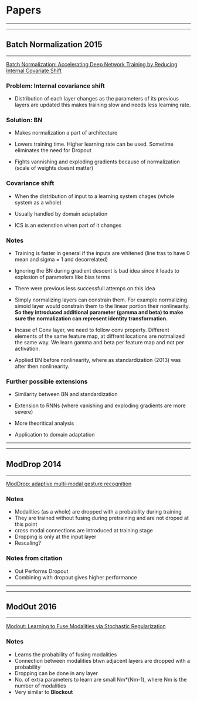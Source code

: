 # Papers 
----
-----

## Batch Normalization 2015
------------
  [Batch Normalization: Accelerating Deep Network Training by Reducing Internal Covariate Shift](https://github.com/saiprabhakar/Papers/blob/master/files/1502.03167v3.pdf)

### Problem: Internal covariance shift

* Distribution of each layer changes as the parameters of its previous layers are updated this makes training slow and needs less learning rate.

### Solution: BN

* Makes normalization a part of architecture

* Lowers training time. Higher learning rate can be used. Sometime eliminates the need for Dropout

* Fights vannishing and exploding gradients because of normalization (scale of weights doesnt matter)

### Covariance shift 

* When the distribution of input to a learning system chages (whole system as a whole)

* Usually handled by domain adaptation

* ICS is an extenstion when part of it changes

### Notes

* Training is faster in general if the inputs are whitened (line tras to have 0  mean and sigma = 1 and decorrelated)

* Ignoring the BN during gradient descent is bad idea since it leads to explosion of parameters like bias terms

* There were previous less successfull attemps on this idea

* Simply normalizing layers can constrain them. For example normalizing simoid layer would constrain them to the linear portion their nonlinearity. **So they introduced additional parameter (gamma and beta) to make sure the normalization can represent identity transformation.**

* Incase of Conv layer, we need to follow conv property. Different elements of the same feature map, at diffrent locations are notmalized the same way. We learn gamma and beta per feature map and not per activation.

* Applied BN before nonlinearity, where as standardization (2013) was after then nonlinearity.

### Further possible extensions

* Similarity between BN and standardization

* Extension to RNNs (where vanishing and exploding gradients are more severe)

* More theoritical analysis

* Application to domain adaptation

----
-----
## ModDrop 2014
-----

  [ModDrop: adaptive multi-modal gesture recognition](https://arxiv.org/abs/1501.00102)

### Notes

* Modalities (as a whole) are dropped with a probability during training
* They are trained without fusing during pretraining and are not droped at this point
* cross modal connections are introduced at training stage
* Dropping is only at the input layer
* Rescaling?

### Notes from citation

* Out Performs Dropout
* Combining with dropout gives higher performance

----
-----

## ModOut 2016
---

  [Modout: Learning to Fuse Modalities via Stochastic Regularization](http://openjournals.uwaterloo.ca/index.php/vsl/article/view/103)

### Notes

* Learns the probability of fusing modalities
* Connection between modalities btwn adjacent layers are dropped with a probability
* Dropping can be done in any layer
* No. of extra parameters to learn are small Nm*(Nm-1), where Nm is the number of modalities
* Very similar to **Blockout**
